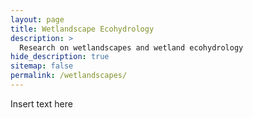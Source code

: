 ```yaml
---
layout: page
title: Wetlandscape Ecohydrology
description: >
  Research on wetlandscapes and wetland ecohydrology
hide_description: true
sitemap: false
permalink: /wetlandscapes/
---
```


Insert text here
